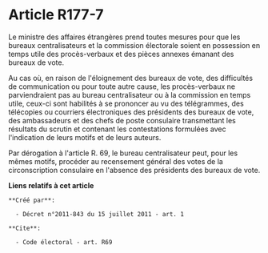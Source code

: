 # Article R177-7

Le ministre des affaires étrangères prend toutes mesures pour que les bureaux centralisateurs et la commission électorale
soient en possession en temps utile des procès-verbaux et des pièces annexes émanant des bureaux de vote. 

Au cas où, en raison de l'éloignement des bureaux de vote, des difficultés de communication ou pour toute autre cause, les
procès-verbaux ne parviendraient pas au bureau centralisateur ou à la commission en temps utile, ceux-ci sont habilités à se
prononcer au vu des télégrammes, des télécopies ou courriers électroniques des présidents des bureaux de vote, des
ambassadeurs et des chefs de poste consulaire transmettant les résultats du scrutin et contenant les contestations formulées
avec l'indication de leurs motifs et de leurs auteurs. 

Par dérogation à l'article R. 69, le bureau centralisateur peut, pour les mêmes motifs, procéder au recensement général des
votes de la circonscription consulaire en l'absence des présidents des bureaux de vote.

**Liens relatifs à cet article**

	**Créé par**:

	  - Décret n°2011-843 du 15 juillet 2011 - art. 1

	**Cite**:

	  - Code électoral - art. R69
